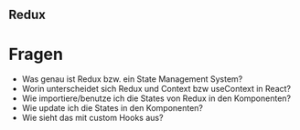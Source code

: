 ## Redux

# Fragen

- Was genau ist Redux bzw. ein State Management System?
- Worin unterscheidet sich Redux und Context bzw useContext in React?
- Wie importiere/benutze ich die States von Redux in den Komponenten?
- Wie update ich die States in den Komponenten?
- Wie sieht das mit custom Hooks aus?
